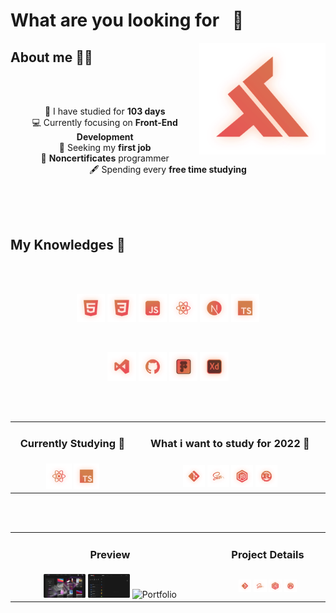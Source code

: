 # What are you looking for⠀👀

<img align="right" width="40%" src="./svg/Logo.svg" alt="Logo"/>

## About me 🚶‍♂️

<br/> <br/>
<p align="center">
    📅 I have studied for <b>103 days</b> <br/>
    💻 Currently focusing on <b>Front-End Development</b> <br/>
    💼 Seeking my <b>first job</b> <br/>
    📜 <b>Noncertificates</b> programmer <br/>
    🖋️ Spending every <b>free time studying</b> <br/>
</p>
<br/> <br/> <br/>

## My Knowledges 🧠
<br/> <br/> 
<p align="center">
    <img width="9%" src="./svg/HTML.svg" alt="HTML">
    <img width="9%" src="./svg/CSS.svg" alt="CSS">
    <img width="9%" src="./svg/JavaScript.svg" alt="JavaScript">
    <img width="9%" src="./svg/React.svg" alt="React">
    <img width="9%" src="./svg/Next.js.svg" alt="Next.js">
    <img width="9%" src="./svg/TypeScript.svg" alt="TypeScript">
</p>

<br/> 

<p align="center">
    <img width="9%" src="./svg/VisualCodeStudio.svg" alt="VisualCodeStudio">
    <img width="9%" src="./svg/GitHub.svg" alt="GitHub">
    <img width="9%" src="./svg/Figma.svg" alt="Figma">
    <img width="9%" src="./svg/AdobeXD.svg" alt="AdobeXD">
</p>

<br/> <br/> 
<table>
 <tr>
    <td align="center"><h3>Currently Studying 📖</h3></td>
    <td align="center"><h3>What i want to study for 2022 🔮</h3></td>
 </tr>
 <tr>
    <td align="center">
        <img width="22%" src="./svg/React.svg" alt="React">
        <img width="22%" src="./svg/TypeScript.svg" alt="TypeScript">
    </td>
    <td align="center">
        <img width="12%" src="./svg/Git.svg" alt="Git">
        <img width="12%" src="./svg/Sass.svg" alt="Sass">
        <img width="12%" src="./svg/NodeJS.svg" alt="NodeJS">
        <img width="12%" src="./svg/Rust.svg" alt="Rust">
    </td>
 </tr>
</table>



<br/> <br/> 
<table>
 <tr>
    <td align="center"><h3>Preview</h3></td>
    <td align="center"><h3>Project Details</h3></td>
 </tr>
 <tr>
    <td align="center">
        <img width="22%" src="./image/EzEcommerce.png" alt="EzEcommerce">
        <img width="22%" src="./image/Mir4cc.png" alt="Mir4cc">
        <img width="22%" src="./image/Portfolio.png" alt="Portfolio">
    </td>
    <td align="center">
        <img width="12%" src="./svg/Git.svg" alt="Git">
        <img width="12%" src="./svg/Sass.svg" alt="Sass">
        <img width="12%" src="./svg/NodeJS.svg" alt="NodeJS">
        <img width="12%" src="./svg/Rust.svg" alt="Rust">
    </td>
 </tr>
</table>
